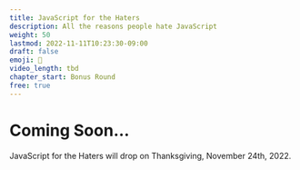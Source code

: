 ```yaml
---
title: JavaScript for the Haters
description: All the reasons people hate JavaScript
weight: 50
lastmod: 2022-11-11T10:23:30-09:00
draft: false
emoji: 🤬
video_length: tbd
chapter_start: Bonus Round
free: true
---
```


# Coming Soon...

JavaScript for the Haters will drop on Thanksgiving, November 24th, 2022.
